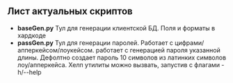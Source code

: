 ## Лист актуальных скриптов ##
- **baseGen.py**
Тул для генерации клиентской БД. Поля и форматы в хардкоде
- **passGen.py**
Тул для генерации паролей. Работает с цифрами/апперкейсом/лоукейсом. работает с генерацией пароля указанной длины.
Дефолтно создает пароль 10 символов из латинких символов лоу/апперкейса.
Хелп утилиты можно вызвать, запустив с флагами -h/--help
